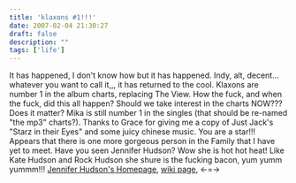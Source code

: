 ```yaml
---
title: 'klaxons #1!!!'
date: 2007-02-04 21:30:27
draft: false
description: ""
tags: ['life']
---
```


It has happened, I don't know how but it has happened. Indy, alt, decent... whatever you want to call it,,, it has returned to the cool. Klaxons are number 1 in the album charts, replacing The View. How the fuck, and when the fuck, did this all happen? Should we take interest in the charts NOW??? Does it matter? Mika is still number 1 in the singles (that should be re-named "the mp3" charts?). Thanks to Grace for giving me a copy of Just Jack's "Starz in their Eyes" and some juicy chinese music. You are a star!!! Appears that there is one more gorgeous person in the Family that I have yet to meet. Have you seen Jennifer Hudson? Wow she is hot hot heat! Like Kate Hudson and Rock Hudson she shure is the fucking bacon, yum yumm yummm!!! [Jennifer Hudson's Homepage](http://www.jenniferhudsononline.com/), [wiki page](http://en.wikipedia.org/wiki/Jennifer_Hudson), <-=->